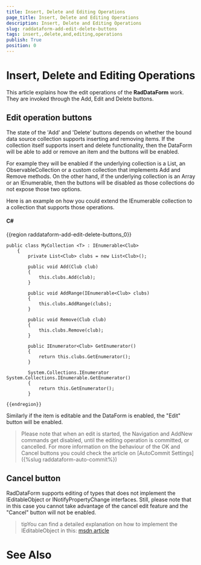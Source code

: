 ```yaml
---
title: Insert, Delete and Editing Operations
page_title: Insert, Delete and Editing Operations
description: Insert, Delete and Editing Operations
slug: raddataform-add-edit-delete-buttons
tags: insert,,delete,and,editing,operations
publish: True
position: 0
---
```


# Insert, Delete and Editing Operations



This article explains how the edit operations of the __RadDataForm__ work. They are invoked through the Add, Edit and Delete buttons.

## Edit operation buttons

The state of the 'Add' and 'Delete' buttons depends on whether the bound data source collection supports inserting and removing items. If the collection itself supports insert and delete functionality, then the DataForm will be able to add or remove an item and the buttons will be enabled.

For example they will be enabled if the underlying collection is a List, an ObservableCollection or a custom collection that implements Add and Remove methods. On the other hand, if the underlying collection is an Array or an IEnumerable, then the buttons will be disabled as those collections do not expose those two options. 
        

Here is an example on how you could extend the IEnumerable collection to a collection that supports those operations.



#### __C#__

{{region raddataform-add-edit-delete-buttons_0}}
	
	public class MyCollection <T> : IEnumerable<Club> 
		{
			private List<Club> clubs = new List<Club>();
	
			public void Add(Club club)
			{
				this.clubs.Add(club);
			}
	
			public void AddRange(IEnumerable<Club> clubs)
			{
				this.clubs.AddRange(clubs);
			}
	
			public void Remove(Club club)
			{
				this.clubs.Remove(club);
			}
	
			public IEnumerator<Club> GetEnumerator()
			{
				return this.clubs.GetEnumerator();
			}
	
			System.Collections.IEnumerator System.Collections.IEnumerable.GetEnumerator()
			{
				return this.GetEnumerator();
			}
	
	{{endregion}}



Similarly if the item is editable and the DataForm is enabled, the "Edit" button will be enabled.

>Please note that when an edit is started, the Navigation and AddNew commands get disabled, until the editing operation is committed, or cancelled.
          For more information on the behaviour of the OK and Cancel buttons you could check the article on [AutoCommit Settings]({%slug raddataform-auto-commit%})

## Cancel button

RadDataForm supports editing of types that does not implement the IEditableObject or INotifyPropertyChange interfaces. Still, please note that in this case you cannot take advantage of the cancel edit feature and the "Cancel" button will not be enabled. 
        

>tipYou can find a detailed explanation on how to implement the IEditableObject in this:
            [msdn article](http://msdn.microsoft.com/en-us/library/system.componentmodel.ieditableobject.aspx)

# See Also
